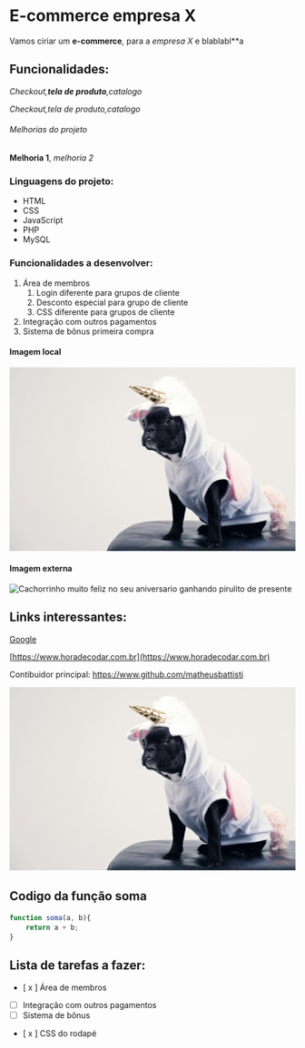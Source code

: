 # E-commerce empresa X

Vamos ciriar um **e-commerce**, para a *empresa X* e blablabl**a

## Funcionalidades:

_Checkout,**tela de produto**,catalogo_

*Checkout,tela de produto,catalogo*

###### Melhorias do projeto

__Melhoria 1__, _melhoria 2_ 

### Linguagens do projeto:

* HTML
* CSS
* JavaScript
* PHP
* MySQL


### Funcionalidades a desenvolver:

1. Área de membros
    1. Login diferente para grupos de cliente
    2. Desconto especial para grupo de cliente
    3. CSS diferente para grupos de cliente
2. Integração com outros pagamentos
3. Sistema de bônus primeira compra

#### Imagem local
![cachorrinho vestido de unicórnio](img/cachorrinho-unicornio.jpg)

#### Imagem externa

![Cachorrinho muito feliz no seu aniversario ganhando pirulito de presente](https://images.pexels.com/photos/4588047/pexels-photo-4588047.jpeg?auto=compress&cs=tinysrgb&w=1260&h=750&dpr=1)

## Links interessantes:
[Google](https://www.google.com)

[https://www.horadecodar.com.br](https://www.horadecodar.com.br)

Contibuidor principal: https://www.github.com/matheusbattisti

[![cachorro vestido de unicordio](img/cachorrinho-unicornio.jpg)](https://images.pexels.com/photos/1564506/pexels-photo-1564506.jpeg?auto=compress&cs=tinysrgb&w=1260&h=750&dpr=1)

## Codigo da função soma

```Javascript
function soma(a, b){
    return a + b;
}
```

## Lista de tarefas a fazer:
- [ x ] Área de membros
- [ ] Integração com outros pagamentos
- [ ] Sistema de bônus 
- [ x ] CSS do rodapé